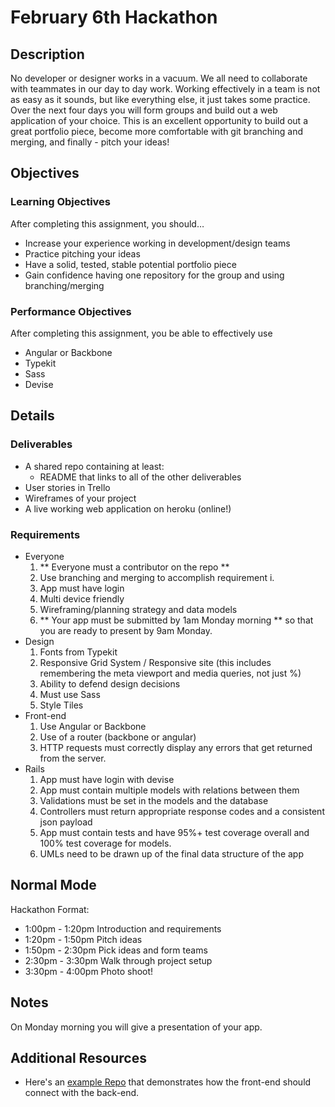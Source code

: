 # February 6th Hackathon

## Description
No developer or designer works in a vacuum. We all need to collaborate with teammates in our day to day work. Working effectively in a team is not as easy as it sounds, but like everything else, it just takes some practice. Over the next four days you will form groups and build out a web application of your choice. This is an excellent opportunity to build out a great portfolio piece, become more comfortable with git branching and merging, and finally - pitch your ideas!


## Objectives

### Learning Objectives

After completing this assignment, you should…

* Increase your experience working in development/design teams
* Practice pitching your ideas
* Have a solid, tested, stable potential portfolio piece
* Gain confidence having one repository for the group and using branching/merging

### Performance Objectives

After completing this assignment, you be able to effectively use

* Angular or Backbone
* Typekit
* Sass
* Devise



## Details

### Deliverables

* A shared repo containing at least:
	* README that links to all of the other deliverables
* User stories in Trello
* Wireframes of your project
* A live working web application on heroku (online!)

### Requirements

* Everyone
	1. ** Everyone must a contributor on the repo **
	2. Use branching and merging to accomplish requirement i.
	3. App must have login
	4. Multi device friendly
	5. Wireframing/planning strategy and data models
	6. ** Your app must be submitted by 1am Monday morning ** so that you are ready to present by 9am Monday.
* Design
	1. Fonts from Typekit
	2. Responsive Grid System / Responsive site (this includes remembering the meta viewport and media queries, not just %)
	3. Ability to defend design decisions
	4. Must use Sass
	5. Style Tiles
* Front-end
	1. Use Angular or Backbone
	2. Use of a router (backbone or angular)
	3. HTTP requests must correctly display any errors that get returned from the server.
* Rails
	1. App must have login with devise
	2. App must contain multiple models with relations between them
	3. Validations must be set in the models and the database
	4. Controllers must return appropriate response codes and a consistent json payload
	5. App must contain tests and have 95%+ test coverage overall and 100% test coverage for models.
	6. UMLs need to be drawn up of the final data structure of the app


## Normal Mode
Hackathon Format:
* 1:00pm - 1:20pm Introduction and requirements
* 1:20pm - 1:50pm Pitch ideas
* 1:50pm - 2:30pm Pick ideas and form teams
* 2:30pm - 3:30pm Walk through project setup
* 3:30pm - 4:00pm Photo shoot!
            

## Notes

On Monday morning you will give a presentation of your app.

## Additional Resources

* Here's an [example Repo](https://github.com/jah2488/angularize) that demonstrates how the front-end should connect with the back-end.
